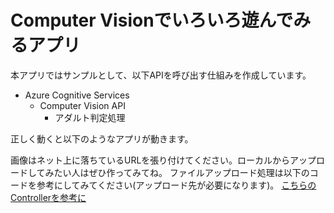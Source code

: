 # Computer Visionでいろいろ遊んでみるアプリ

本アプリではサンプルとして、以下APIを呼び出す仕組みを作成しています。

- Azure Cognitive Services
    - Computer Vision API
        - アダルト判定処理

正しく動くと以下のようなアプリが動きます。


画像はネット上に落ちているURLを張り付けてください。ローカルからアップロードしてみたい人はぜひ作ってみてね。
ファイルアップロード処理は以下のコードを参考にしてみてください(アップロード先が必要になります)。
[こちらのControllerを参考に](https://github.com/mahya8585/ComputerVisionSandbox/blob/master/cvSandbox/src/main/java/com/maaya/azure/example/controller/AdultJudgmentController.java#L36)

